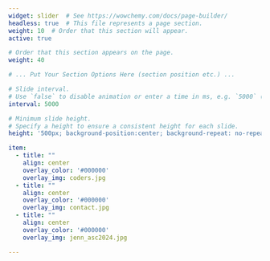```yaml
---
widget: slider  # See https://wowchemy.com/docs/page-builder/
headless: true  # This file represents a page section.
weight: 10  # Order that this section will appear.
active: true

# Order that this section appears on the page.
weight: 40

# ... Put Your Section Options Here (section position etc.) ...

# Slide interval.
# Use `false` to disable animation or enter a time in ms, e.g. `5000` (5s).
interval: 5000

# Minimum slide height.
# Specify a height to ensure a consistent height for each slide.
height: '500px; background-position:center; background-repeat: no-repeat; background-size: contain'

item: 
  - title: ""
    align: center
    overlay_color: '#000000'
    overlay_img: coders.jpg
  - title: ""
    align: center
    overlay_color: '#000000'
    overlay_img: contact.jpg
  - title: ""
    align: center
    overlay_color: '#000000'
    overlay_img: jenn_asc2024.jpg

---
```

